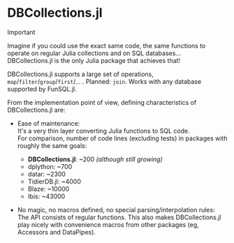 # DBCollections.jl

> [!IMPORTANT]
> Imagine if you could use the exact same code, the same functions to operate on regular Julia collections and on SQL databases... DBCollections.jl is the only Julia package that achieves that!

DBCollections.jl supports a large set of operations, `map`/`filter`/`group`/`first`/... . Planned: `join`.
Works with any database supported by FunSQL.jl.

From the implementation point of view, defining characteristics of DBCollections.jl are:
- Ease of maintenance: \
It's a very thin layer converting Julia functions to SQL code.\
For comparison, number of code lines (excluding tests) in packages with roughly the same goals:
  - **DBCollections.jl**: ~200 *(although still growing)*
  - dplython: ~700
  - datar: ~2300
  - TidierDB.jl: ~4000
  - Blaze: ~10000
  - Ibis: ~43000

- No magic, no macros defined, no special parsing/interpolation rules: \
The API consists of regular functions. This also makes DBCollections.jl play nicely with convenience macros from other packages (eg, Accessors and DataPipes).
